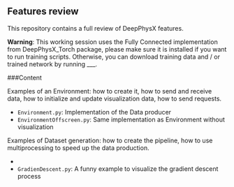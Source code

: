 ## Features review

This repository contains a full review of DeepPhysX features.

**Warning**: This working session uses the Fully Connected implementation from 
DeepPhysX_Torch package, please make sure it is installed if you want to run
training scripts. Otherwise, you can download training data and / or trained
network by running ___.

###Content

Examples of an Environment: how to create it, how to send and receive data, 
how to initialize and update visualization data, how to send requests.
* `Environment.py`: Implementation of the Data producer
* `EnvironmentOffscreen.py`: Same implementation as Environment without visualization

Examples of Dataset generation: how to create the pipeline, how to use multiprocessing 
to speed up the data production.


* 
* `GradienDescent.py`: A funny example to visualize the gradient descent process
